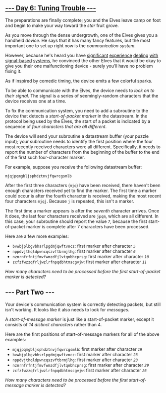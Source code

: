 <article class="day-desc"><h2><a href="https://adventofcode.com/2022/day/6">--- Day 6: Tuning Trouble ---</a></h2><p>The preparations are finally complete; you and the Elves leave camp on foot and begin to make your way toward the <em class="star">star</em> fruit grove.</p>
<p>As you move through the dense undergrowth, one of the Elves gives you a handheld <em>device</em>. He says that it has many fancy features, but the most important one to set up right now is the <em>communication system</em>.</p>
<p>However, because he's heard you have <a href="/2016/day/6">significant</a> <a href="/2016/day/25">experience</a> <a href="/2019/day/7">dealing</a> <a href="/2019/day/9">with</a> <a href="/2019/day/16">signal-based</a> <a href="/2021/day/25">systems</a>, he convinced the other Elves that it would be okay to give you their one malfunctioning device - surely you'll have no problem fixing it.</p>
<p>As if inspired by comedic timing, the device emits a few <span title="The magic smoke, on the other hand, seems to be contained... FOR NOW!">colorful sparks</span>.</p>
<p>To be able to communicate with the Elves, the device needs to <em>lock on to their signal</em>. The signal is a series of seemingly-random characters that the device receives one at a time.</p>
<p>To fix the communication system, you need to add a subroutine to the device that detects a <em>start-of-packet marker</em> in the datastream. In the protocol being used by the Elves, the start of a packet is indicated by a sequence of <em>four characters that are all different</em>.</p>
<p>The device will send your subroutine a datastream buffer (your puzzle input); your subroutine needs to identify the first position where the four most recently received characters were all different. Specifically, it needs to report the number of characters from the beginning of the buffer to the end of the first such four-character marker.</p>
<p>For example, suppose you receive the following datastream buffer:</p>
<pre><code>mjqjpqmgbljsphdztnvjfqwrcgsmlb</code></pre>
<p>After the first three characters (<code>mjq</code>) have been received, there haven't been enough characters received yet to find the marker. The first time a marker could occur is after the fourth character is received, making the most recent four characters <code>mjqj</code>. Because <code>j</code> is repeated, this isn't a marker.</p>
<p>The first time a marker appears is after the <em>seventh</em> character arrives. Once it does, the last four characters received are <code>jpqm</code>, which are all different. In this case, your subroutine should report the value <code><em>7</em></code>, because the first start-of-packet marker is complete after 7 characters have been processed.</p>
<p>Here are a few more examples:</p>
<ul>
<li><code>bvwbjplbgvbhsrlpgdmjqwftvncz</code>: first marker after character <code><em>5</em></code></li>
<li><code>nppdvjthqldpwncqszvftbrmjlhg</code>: first marker after character <code><em>6</em></code></li>
<li><code>nznrnfrfntjfmvfwmzdfjlvtqnbhcprsg</code>: first marker after character <code><em>10</em></code></li>
<li><code>zcfzfwzzqfrljwzlrfnpqdbhtmscgvjw</code>: first marker after character <code><em>11</em></code></li>
</ul>
<p><em>How many characters need to be processed before the first start-of-packet marker is detected?</em></p>
</article><article class="day-desc"><h2 id="part2">--- Part Two ---</h2><p>Your device's communication system is correctly detecting packets, but still isn't working. It looks like it also needs to look for <em>messages</em>.</p>
<p>A <em>start-of-message marker</em> is just like a start-of-packet marker, except it consists of <em>14 distinct characters</em> rather than 4.</p>
<p>Here are the first positions of start-of-message markers for all of the above examples:</p>
<ul>
<li><code>mjqjpqmgbljsphdztnvjfqwrcgsmlb</code>: first marker after character <code><em>19</em></code></li>
<li><code>bvwbjplbgvbhsrlpgdmjqwftvncz</code>: first marker after character <code><em>23</em></code></li>
<li><code>nppdvjthqldpwncqszvftbrmjlhg</code>: first marker after character <code><em>23</em></code></li>
<li><code>nznrnfrfntjfmvfwmzdfjlvtqnbhcprsg</code>: first marker after character <code><em>29</em></code></li>
<li><code>zcfzfwzzqfrljwzlrfnpqdbhtmscgvjw</code>: first marker after character <code><em>26</em></code></li>
</ul>
<p><em>How many characters need to be processed before the first start-of-message marker is detected?</em></p>
</article>